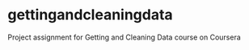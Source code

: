 gettingandcleaningdata
======================

Project assignment for Getting and Cleaning Data course on Coursera
